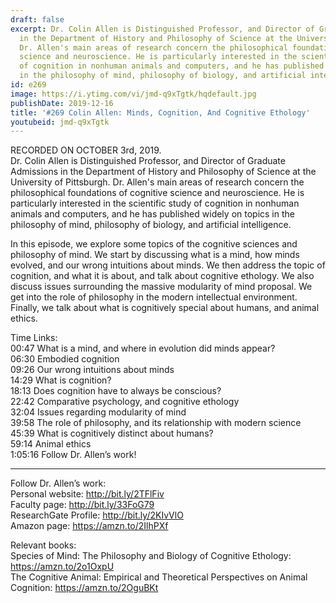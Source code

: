 ```yaml
---
draft: false
excerpt: Dr. Colin Allen is Distinguished Professor, and Director of Graduate Admissions
  in the Department of History and Philosophy of Science at the University of Pittsburgh.
  Dr. Allen's main areas of research concern the philosophical foundations of cognitive
  science and neuroscience. He is particularly interested in the scientific study
  of cognition in nonhuman animals and computers, and he has published widely on topics
  in the philosophy of mind, philosophy of biology, and artificial intelligence.
id: e269
image: https://i.ytimg.com/vi/jmd-q9xTgtk/hqdefault.jpg
publishDate: 2019-12-16
title: '#269 Colin Allen: Minds, Cognition, And Cognitive Ethology'
youtubeid: jmd-q9xTgtk
---
```

RECORDED ON OCTOBER 3rd, 2019.  
Dr. Colin Allen is Distinguished Professor, and Director of Graduate Admissions in the Department of History and Philosophy of Science at the University of Pittsburgh. Dr. Allen's main areas of research concern the philosophical foundations of cognitive science and neuroscience. He is particularly interested in the scientific study of cognition in nonhuman animals and computers, and he has published widely on topics in the philosophy of mind, philosophy of biology, and artificial intelligence.

In this episode, we explore some topics of the cognitive sciences and philosophy of mind. We start by discussing what is a mind, how minds evolved, and our wrong intuitions about minds. We then address the topic of cognition, and what it is about, and talk about cognitive ethology. We also discuss issues surrounding the massive modularity of mind proposal. We get into the role of philosophy in the modern intellectual environment. Finally, we talk about what is cognitively special about humans, and animal ethics.

Time Links:  
00:47  What is a mind, and where in evolution did minds appear?  
06:30  Embodied cognition  
09:26  Our wrong intuitions about minds  
14:29  What is cognition?  
18:13  Does cognition have to always be conscious?  
22:42  Comparative psychology, and cognitive ethology  
32:04  Issues regarding modularity of mind  
39:58  The role of philosophy, and its relationship with modern science  
45:39  What is cognitively distinct about humans?  
59:14  Animal ethics  
1:05:16  Follow Dr. Allen’s work!

---

Follow Dr. Allen’s work:  
Personal website: http://bit.ly/2TFlFiv  
Faculty page: http://bit.ly/33FoG79  
ResearchGate Profile: http://bit.ly/2KIvVlO  
Amazon page: https://amzn.to/2IlhPXf

Relevant books:  
Species of Mind: The Philosophy and Biology of Cognitive Ethology: https://amzn.to/2o1OxpU  
The Cognitive Animal: Empirical and Theoretical Perspectives on Animal Cognition: https://amzn.to/2OguBKt
